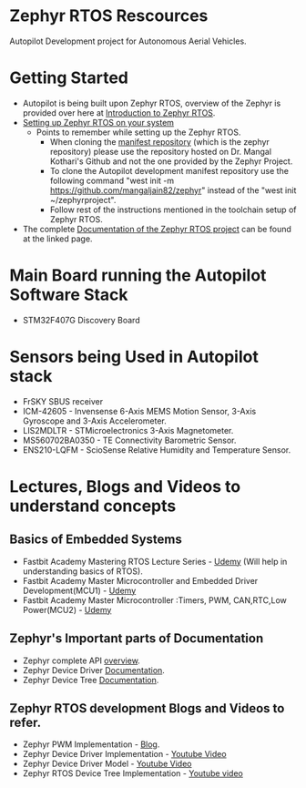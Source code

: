 # Zephyr RTOS Rescources 

Autopilot Development project for Autonomous Aerial Vehicles.

# Getting Started

* Autopilot is being built upon Zephyr RTOS, overview of the Zephyr is provided over here at [Introduction to Zephyr RTOS](https://docs.zephyrproject.org/latest/introduction/index.html).
* [Setting up Zephyr RTOS on your system](https://docs.zephyrproject.org/latest/getting_started/index.html)
    * Points to remember while setting up the Zephyr RTOS.
        * When cloning the [manifest repository](https://gerrit.googlesource.com/git-repo/+/master/docs/manifest-format.md) (which is the zephyr repository) please use the repository hosted on Dr. Mangal Kothari's Github and not the one provided by the Zephyr Project. 
        * To clone the Autopilot development manifest repository use the following command "west init -m https://github.com/mangaljain82/zephyr" instead of the "west init ~/zephyrproject".
        * Follow rest of the instructions mentioned in the toolchain setup of Zephyr RTOS.
* The complete [Documentation of the Zephyr RTOS project](https://docs.zephyrproject.org/latest/) can be found at the linked page.

# Main Board running the Autopilot Software Stack

* STM32F407G Discovery Board

# Sensors being Used in Autopilot stack

* FrSKY SBUS receiver
* ICM-42605 - Invensense 6-Axis MEMS Motion Sensor, 3-Axis Gyroscope and 3-Axis Accelerometer.
* LIS2MDLTR - STMicroelectronics 3-Axis Magnetometer.
* MS560702BA0350 - TE Connectivity Barometric Sensor.
* ENS210-LQFM - ScioSense Relative Humidity and Temperature Sensor. 


# Lectures, Blogs and Videos to understand concepts

## Basics of Embedded Systems
* Fastbit Academy Mastering RTOS Lecture Series - [Udemy](https://www.udemy.com/course/mastering-rtos-hands-on-with-freertos-arduino-and-stm32fx/) (Will help in understanding basics of RTOS).
* Fastbit Academy Master Microcontroller and Embedded Driver Development(MCU1) - [Udemy](https://www.udemy.com/course/mastering-microcontroller-with-peripheral-driver-development/)
* Fastbit Academy Master Microcontroller :Timers, PWM, CAN,RTC,Low Power(MCU2) - [Udemy](https://www.udemy.com/course/microcontroller-programming-stm32-timers-pwm-can-bus-protocol/)

## Zephyr's Important parts of Documentation

* Zephyr complete API [overview](https://docs.zephyrproject.org/latest/reference/overview.html).
* Zephyr Device Driver [Documentation](https://docs.zephyrproject.org/latest/reference/drivers/index.html?highlight=device%20driver).
* Zephyr Device Tree [Documentation](https://docs.zephyrproject.org/latest/reference/devicetree/index.html).
 

 ## Zephyr RTOS development Blogs and Videos to refer.

 * Zephyr PWM Implementation - [Blog](https://medium.com/home-wireless/using-a-pwm-device-in-zephyr-7100d089f15c).
 * Zephyr Device Driver Implementation - [Youtube Video](https://youtu.be/oAKmip6Aoj0)
 * Zephyr Device Driver Model - [Youtube Video](https://youtu.be/RYbKALYRYCM)
 * Zephyr RTOS Device Tree Implementation - [Youtube video](https://youtu.be/eOZ0_pNU5vg)


